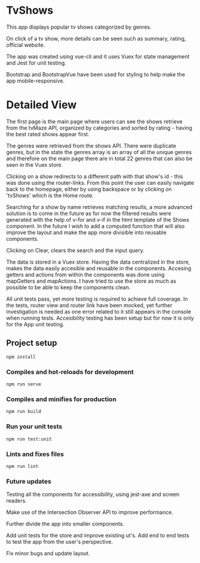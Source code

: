 # TvShows
This app displays popular tv shows categorized by genres.

On click of a tv show, more details can be seen such as summary, rating, official website.

The app was created using vue-cli and it uses Vuex for state management and Jest for unit testing.

Bootstrap and BootstrapVue have been used for styling to help make the app mobile-responsive.

# Detailed View
The first page is the main page where users can see the shows retrieve from the tvMaze API, organized by categories and sorted by rating - having the best rated shows appear first.

The genres were retrieved from the shows API. There were duplicate genres, but in the state the genres array is an array of all the unique genres and therefore on the main page there are in total 22 genres that can also be seen in the Vuex store.

Clicking on a show redirects to a different path with that show's id - this was done using the router-links. From this point the user can easily navigate back to the homepage, either by using backspace or by clicking on 'tvShows' which is the Home route.

Searching for a show by name retrieves matching results, a more advanced solution is to come in the future as for now the filtered results were generated with the help of v-for and v-if in the html template of the Shows component. In the future I wish to add a computed function that will also improve the layout and make the app more divisible into reusable components.

Clicking on Clear, clears the search and the input query.

The data is stored in a Vuex store. Having the data centralized in the store, makes the data easily accesible and reusable in the components. Accesing getters and actions from within the components was done using mapGetters and mapActions. I have tried to use the store as much as possible to be able to keep the components clean.

All unit tests pass, yet more testing is required to achieve full coverage.
In the tests, router view and router link have been mocked, yet further investigation is needed as one error related to it still appears in the console when running tests.
Accesibility testing has been setup but for now it is only for the App unit testing.

## Project setup
```
npm install
```

### Compiles and hot-reloads for development
```
npm run serve
```

### Compiles and minifies for production
```
npm run build
```

### Run your unit tests
```
npm run test:unit
```

### Lints and fixes files
```
npm run lint
```
### Future updates
Testing all the components for accessibility, using jest-axe and screen readers.

Make use of the Intersection Observer API to improve performance.

Further divide the app into smaller components.

Add unit tests for the store and improve existing ut's. Add end to end tests to test the app from the user's perspective.

Fix minor bugs and update layout.
